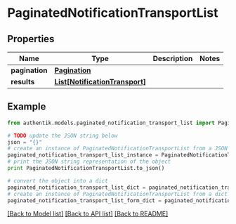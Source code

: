 # PaginatedNotificationTransportList


## Properties
Name | Type | Description | Notes
------------ | ------------- | ------------- | -------------
**pagination** | [**Pagination**](Pagination.md) |  | 
**results** | [**List[NotificationTransport]**](NotificationTransport.md) |  | 

## Example

```python
from authentik.models.paginated_notification_transport_list import PaginatedNotificationTransportList

# TODO update the JSON string below
json = "{}"
# create an instance of PaginatedNotificationTransportList from a JSON string
paginated_notification_transport_list_instance = PaginatedNotificationTransportList.from_json(json)
# print the JSON string representation of the object
print PaginatedNotificationTransportList.to_json()

# convert the object into a dict
paginated_notification_transport_list_dict = paginated_notification_transport_list_instance.to_dict()
# create an instance of PaginatedNotificationTransportList from a dict
paginated_notification_transport_list_form_dict = paginated_notification_transport_list.from_dict(paginated_notification_transport_list_dict)
```
[[Back to Model list]](../README.md#documentation-for-models) [[Back to API list]](../README.md#documentation-for-api-endpoints) [[Back to README]](../README.md)


